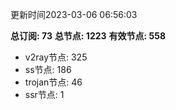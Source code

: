 更新时间2023-03-06 06:56:03

**总订阅: 73**
**总节点: 1223**
**有效节点: 558**
- v2ray节点: 325
- ss节点: 186
- trojan节点: 46
- ssr节点: 1
